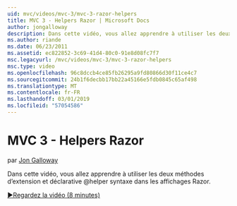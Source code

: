 ```yaml
---
uid: mvc/videos/mvc-3/mvc-3-razor-helpers
title: MVC 3 - Helpers Razor | Microsoft Docs
author: jongalloway
description: Dans cette vidéo, vous allez apprendre à utiliser les deux méthodes d’extension et déclarative @helper syntaxe dans les affichages Razor.
ms.author: riande
ms.date: 06/23/2011
ms.assetid: ec822852-3c69-41d4-80c0-91e8d08fc7f7
msc.legacyurl: /mvc/videos/mvc-3/mvc-3-razor-helpers
msc.type: video
ms.openlocfilehash: 96c8dccb4ce85fb26295a9fd80866d30f11ce4c7
ms.sourcegitcommit: 24b1f6decbb17bb22a45166e5fdb0845c65af498
ms.translationtype: MT
ms.contentlocale: fr-FR
ms.lasthandoff: 03/01/2019
ms.locfileid: "57054586"
---
```

<a name="mvc-3---razor-helpers"></a>MVC 3 - Helpers Razor
====================
par [Jon Galloway](https://github.com/jongalloway)

Dans cette vidéo, vous allez apprendre à utiliser les deux méthodes d’extension et déclarative @helper syntaxe dans les affichages Razor.

[&#9654;Regardez la vidéo (8 minutes)](https://channel9.msdn.com/Blogs/ASP-NET-Site-Videos/mvc-3-razor-helpers)
